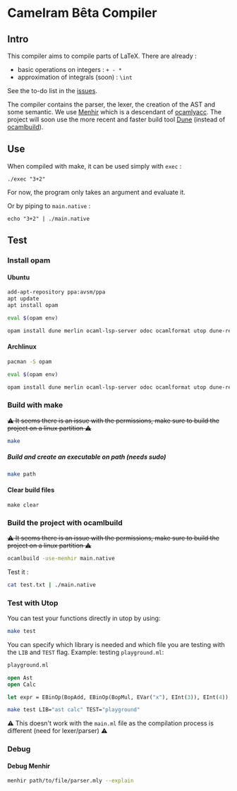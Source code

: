 # Camelram Bêta Compiler #

## Intro ##
This compiler aims to compile parts of LaTeX. There are already : 
- basic operations on integers : `+ - *`
- approximation of integrals (soon) : `\int`

See the to-do list in the [issues](https://github.com/Camelram-Beta/compiler/issues).

The compiler contains the parser, the lexer, the creation of the AST and some semantic. We use 
[Menhir](http://gallium.inria.fr/~fpottier/menhir/) which is a descendant of 
[ocamlyacc](https://v2.ocaml.org/manual/lexyacc.html). The project will soon use the more recent and faster build 
tool [Dune](https://dune.build/) (instead of [ocamlbuild](https://github.com/ocaml/ocamlbuild)).

## Use ##

When compiled with make, it can be used simply with `exec` : 
```shell
./exec "3+2"
```
For now, the program only takes an argument and evaluate it.

Or by piping to `main.native` : 
```shell
echo "3+2" | ./main.native 
```


## Test ##
### Install opam 
#### Ubuntu
```sh
add-apt-repository ppa:avsm/ppa
apt update
apt install opam

eval $(opam env)

opam install dune merlin ocaml-lsp-server odoc ocamlformat utop dune-release
```

#### Archlinux 
```sh
pacman -S opam

eval $(opam env)

opam install dune merlin ocaml-lsp-server odoc ocamlformat utop dune-release
```
### Build with make
~~⚠️ It seems there is an issue with the permissions, make sure to build the project on a linux partition ⚠️~~
```sh 
make
```

##### Build and create an executable on path (needs sudo)
```sh 
make path
```

#### Clear build files 
``` 
make clear
```

### Build the project with ocamlbuild
~~⚠️ It seems there is an issue with the permissions, make sure to build the project on a linux partition ⚠️~~
```sh
ocamlbuild -use-menhir main.native 
```

Test it :
```sh 
cat test.txt | ./main.native
```

### Test with Utop
You can test your functions directly in utop by using:
```sh 
make test 
```
You can specify which library is needed and which file you are testing with the `LIB` and `TEST` flag. Example: testing 
`playground.ml`:
```ocaml
playground.ml

open Ast 
open Calc

let expr = EBinOp(BopAdd, EBinOp(BopMul, EVar("x"), EInt(3)), EInt(4));;
```
```sh 
make test LIB="ast calc" TEST="playground"
```
⚠️ This doesn't work with the `main.ml` file as the compilation process is different (need for lexer/parser) ⚠️

### Debug 
#### Debug Menhir 
```sh 
menhir path/to/file/parser.mly --explain
```
